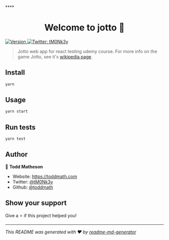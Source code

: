 ****<h1 align="center">Welcome to jotto 👋</h1>
<p>
  <a href="https://www.npmjs.com/package/jotto" target="_blank">
    <img alt="Version" src="https://img.shields.io/npm/v/jotto.svg">
  </a>
  <a href="https://twitter.com/tM0Nk3y" target="_blank">
    <img alt="Twitter: tM0Nk3y" src="https://img.shields.io/twitter/follow/tM0Nk3y.svg?style=social" />
  </a>
</p>

> Jotto web app for react testing udemy course.
For more info on the game Jotto, see it's [wikipedia page](https://en.wikipedia.org/wiki/Jotto, "Jotto Wikipedia").

## Install

```sh
yarn
```

## Usage

```sh
yarn start
```

## Run tests

```sh
yarn test
```

## Author

👤 **Todd Matheson**

* Website: https://toddmath.com
* Twitter: [@tM0Nk3y](https://twitter.com/tM0Nk3y)
* Github: [@toddmath](https://github.com/toddmath)

## Show your support

Give a ⭐️ if this project helped you!

***
_This README was generated with ❤️ by [readme-md-generator](https://github.com/kefranabg/readme-md-generator)_